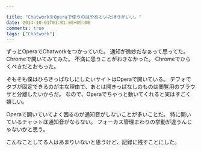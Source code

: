 ```yaml
---

title: "ChatworkをOperaで使うのはやめといたほうがいい。"
date: 2014-10-01T01:01:00+09:00
comments: true
tags: ["Chatwork"]
---
```


ずっとOperaでChatworkをつかっていた。
通知が微妙だなぁって思ってた。
Chromeで開いてみてみた。
不満に思うことがおきなかった。
Chromeでひらくべきだとおもった。

そもそも僕はひらきっぱなしにしたいサイトはOperaで開いている。
デフォでタブが固定できるのが主な理由で、あとは開きっぱなしのものは閲覧用のブラウザと分離したいからだ。
なので、Operaでちゃっと動いてくれると実はすごく嬉しい。

Operaで開いていてよく困るのが通知音がしないことが多いことだ。
特に開いているチャットは通知音がならない。
フォーカス管理まわりの挙動が違うんじゃないかと思う。

こんなことしてる人はあまりいないと思うけど、記録に残すことにした。
